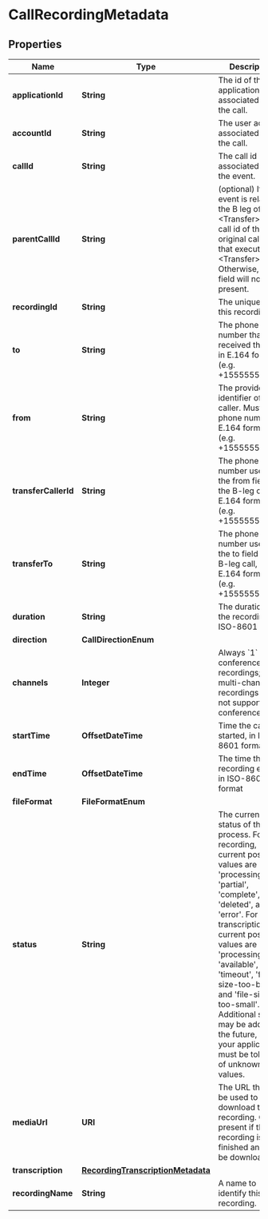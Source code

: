 

# CallRecordingMetadata


## Properties

| Name | Type | Description | Notes |
|------------ | ------------- | ------------- | -------------|
|**applicationId** | **String** | The id of the application associated with the call. |  [optional] |
|**accountId** | **String** | The user account associated with the call. |  [optional] |
|**callId** | **String** | The call id associated with the event. |  [optional] |
|**parentCallId** | **String** | (optional) If the event is related to the B leg of a &lt;Transfer&gt;, the call id of the original call leg that executed the &lt;Transfer&gt;. Otherwise, this field will not be present. |  [optional] |
|**recordingId** | **String** | The unique ID of this recording |  [optional] |
|**to** | **String** | The phone number that received the call, in E.164 format (e.g. +15555555555). |  [optional] |
|**from** | **String** | The provided identifier of the caller. Must be a phone number in E.164 format (e.g. +15555555555). |  [optional] |
|**transferCallerId** | **String** | The phone number used as the from field of the B-leg call, in E.164 format (e.g. +15555555555). |  [optional] |
|**transferTo** | **String** | The phone number used as the to field of the B-leg call, in E.164 format (e.g. +15555555555). |  [optional] |
|**duration** | **String** | The duration of the recording in ISO-8601 format |  [optional] |
|**direction** | **CallDirectionEnum** |  |  [optional] |
|**channels** | **Integer** | Always &#x60;1&#x60; for conference recordings; multi-channel recordings are not supported on conferences. |  [optional] |
|**startTime** | **OffsetDateTime** | Time the call was started, in ISO 8601 format. |  [optional] |
|**endTime** | **OffsetDateTime** | The time that the recording ended in ISO-8601 format |  [optional] |
|**fileFormat** | **FileFormatEnum** |  |  [optional] |
|**status** | **String** | The current status of the process. For recording, current possible values are &#39;processing&#39;, &#39;partial&#39;, &#39;complete&#39;, &#39;deleted&#39;, and &#39;error&#39;. For transcriptions, current possible values are &#39;none&#39;, &#39;processing&#39;, &#39;available&#39;, &#39;error&#39;, &#39;timeout&#39;, &#39;file-size-too-big&#39;, and &#39;file-size-too-small&#39;. Additional states may be added in the future, so your application must be tolerant of unknown values. |  [optional] |
|**mediaUrl** | **URI** | The URL that can be used to download the recording. Only present if the recording is finished and may be downloaded. |  [optional] |
|**transcription** | [**RecordingTranscriptionMetadata**](RecordingTranscriptionMetadata.md) |  |  [optional] |
|**recordingName** | **String** | A name to identify this recording. |  [optional] |




